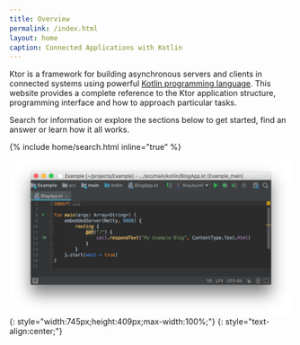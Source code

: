 ```yaml
---
title: Overview
permalink: /index.html
layout: home 
caption: Connected Applications with Kotlin
---
```


Ktor is a framework for building asynchronous servers and clients in connected systems using powerful [Kotlin programming language](https://kotlinlang.org). 
This website provides a complete reference to the Ktor application structure, programming interface and how to approach particular tasks.

Search for information or explore the sections below to get started, find an answer or learn how it all works.

{% include home/search.html inline="true" %} 

![](/pages/what-is-ktor-shadow.png){: style="width:745px;height:409px;max-width:100%;"}
{: style="text-align:center;"}
